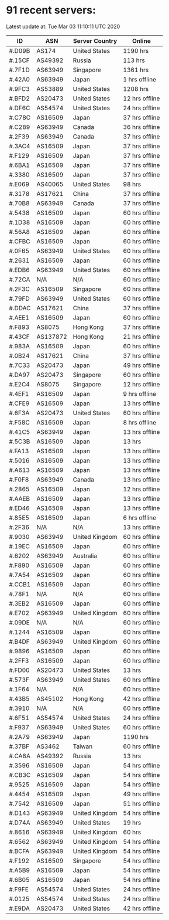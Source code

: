 # 91 recent servers:

Latest update at: Tue Mar 03 11:10:11 UTC 2020

| ID | ASN | Server Country | Online |
| -- | --- | -------------- | ------ |
| #.D09B | AS174 | United States | 1190 hrs |
| #.15CF | AS49392 | Russia | 113 hrs |
| #.7F1D | AS63949 | Singapore | 1361 hrs |
| #.42A0 | AS63949 | Japan | 1 hrs offline |
| #.9FC3 | AS53889 | United States | 1208 hrs |
| #.BFD2 | AS20473 | United States | 12 hrs offline |
| #.DF6C | AS54574 | United States | 24 hrs offline |
| #.C78C | AS16509 | Japan | 37 hrs offline |
| #.C289 | AS63949 | Canada | 36 hrs offline |
| #.2F39 | AS63949 | Canada | 37 hrs offline |
| #.3AC4 | AS16509 | Japan | 37 hrs offline |
| #.F129 | AS16509 | Japan | 37 hrs offline |
| #.6BA1 | AS16509 | Japan | 37 hrs offline |
| #.3380 | AS16509 | Japan | 37 hrs offline |
| #.E069 | AS40065 | United States | 98 hrs |
| #.3178 | AS17621 | China | 37 hrs offline |
| #.70B8 | AS63949 | Canada | 37 hrs offline |
| #.5438 | AS16509 | Japan | 60 hrs offline |
| #.1D38 | AS16509 | Japan | 60 hrs offline |
| #.56A8 | AS16509 | Japan | 60 hrs offline |
| #.CFBC | AS16509 | Japan | 60 hrs offline |
| #.0F65 | AS63949 | United States | 60 hrs offline |
| #.2631 | AS16509 | Japan | 60 hrs offline |
| #.EDB6 | AS63949 | United States | 60 hrs offline |
| #.72CA | N/A | N/A | 60 hrs offline |
| #.2F3C | AS16509 | Singapore | 60 hrs offline |
| #.79FD | AS63949 | United States | 60 hrs offline |
| #.DDAC | AS17621 | China | 37 hrs offline |
| #.AEE1 | AS16509 | Japan | 60 hrs offline |
| #.F893 | AS8075 | Hong Kong | 37 hrs offline |
| #.43CF | AS137872 | Hong Kong | 21 hrs offline |
| #.983A | AS16509 | Japan | 60 hrs offline |
| #.0B24 | AS17621 | China | 37 hrs offline |
| #.7C33 | AS20473 | Japan | 49 hrs offline |
| #.DA97 | AS20473 | Singapore | 60 hrs offline |
| #.E2C4 | AS8075 | Singapore | 12 hrs offline |
| #.4EF1 | AS16509 | Japan | 9 hrs offline |
| #.CFE9 | AS16509 | Japan | 13 hrs offline |
| #.6F3A | AS20473 | United States | 60 hrs offline |
| #.F58C | AS16509 | Japan | 8 hrs offline |
| #.41C5 | AS63949 | Japan | 13 hrs offline |
| #.5C3B | AS16509 | Japan | 13 hrs |
| #.FA13 | AS16509 | Japan | 13 hrs offline |
| #.5016 | AS16509 | Japan | 13 hrs offline |
| #.A613 | AS16509 | Japan | 13 hrs offline |
| #.F0F8 | AS63949 | Canada | 13 hrs offline |
| #.2865 | AS16509 | Japan | 12 hrs offline |
| #.AAEB | AS16509 | Japan | 13 hrs offline |
| #.ED46 | AS16509 | Japan | 13 hrs offline |
| #.85E5 | AS16509 | Japan | 6 hrs offline |
| #.2F36 | N/A | N/A | 13 hrs offline |
| #.9030 | AS63949 | United Kingdom | 60 hrs offline |
| #.19EC | AS16509 | Japan | 60 hrs offline |
| #.6202 | AS63949 | Australia | 60 hrs offline |
| #.F890 | AS16509 | Japan | 60 hrs offline |
| #.7A54 | AS16509 | Japan | 60 hrs offline |
| #.CCB1 | AS16509 | Japan | 60 hrs offline |
| #.78F1 | N/A | N/A | 60 hrs offline |
| #.3EB2 | AS16509 | Japan | 60 hrs offline |
| #.E702 | AS63949 | United Kingdom | 60 hrs offline |
| #.09DE | N/A | N/A | 60 hrs offline |
| #.1244 | AS16509 | Japan | 60 hrs offline |
| #.B4DF | AS63949 | United Kingdom | 60 hrs offline |
| #.9896 | AS16509 | Japan | 60 hrs offline |
| #.2FF3 | AS16509 | Japan | 60 hrs offline |
| #.FD00 | AS20473 | United States | 13 hrs |
| #.573F | AS63949 | United States | 60 hrs offline |
| #.1F64 | N/A | N/A | 60 hrs offline |
| #.43B5 | AS45102 | Hong Kong | 42 hrs offline |
| #.3910 | N/A | N/A | 60 hrs offline |
| #.6F51 | AS54574 | United States | 24 hrs offline |
| #.F937 | AS63949 | United States | 60 hrs offline |
| #.2A79 | AS63949 | Japan | 1190 hrs |
| #.37BF | AS3462 | Taiwan | 60 hrs offline |
| #.CA8A | AS49392 | Russia | 13 hrs |
| #.3596 | AS16509 | Japan | 54 hrs offline |
| #.CB3C | AS16509 | Japan | 54 hrs offline |
| #.9525 | AS16509 | Japan | 54 hrs offline |
| #.4454 | AS16509 | Japan | 49 hrs offline |
| #.7542 | AS16509 | Japan | 51 hrs offline |
| #.D143 | AS63949 | United Kingdom | 54 hrs offline |
| #.D74A | AS63949 | United States | 19 hrs |
| #.8616 | AS63949 | United Kingdom | 60 hrs |
| #.6562 | AS63949 | United Kingdom | 54 hrs offline |
| #.BCFA | AS63949 | United Kingdom | 54 hrs offline |
| #.F192 | AS16509 | Singapore | 54 hrs offline |
| #.A5B9 | AS16509 | Japan | 54 hrs offline |
| #.6B05 | AS16509 | Japan | 54 hrs offline |
| #.F9FE | AS54574 | United States | 24 hrs offline |
| #.0125 | AS54574 | United States | 24 hrs offline |
| #.E9DA | AS20473 | United States | 42 hrs offline |

